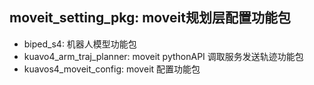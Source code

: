 ## moveit_setting_pkg: moveit规划层配置功能包
* biped_s4: 机器人模型功能包 
* kuavo4_arm_traj_planner: moveit pythonAPI 调取服务发送轨迹功能包
* kuavos4_moveit_config: moveit 配置功能包